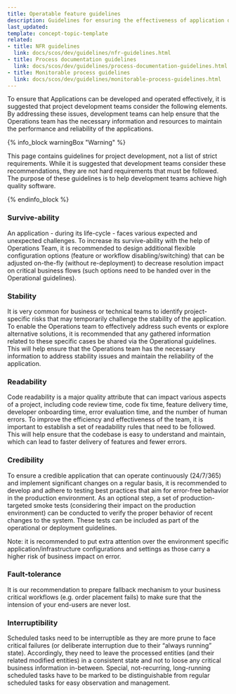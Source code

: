 ```yaml
---
title: Operatable feature guidelines
description: Guidelines for ensuring the effectiveness of application development and operation.
last_updated: 
template: concept-topic-template
related:
- title: NFR guidelines
  link: docs/scos/dev/guidelines/nfr-guidelines.html
- title: Process documentation guidelines
  link: docs/scos/dev/guidelines/process-documentation-guidelines.html
- title: Monitorable process guidelines
  link: docs/scos/dev/guidelines/monitorable-process-guidelines.html
---
```


To ensure that Applications can be developed and operated effectively, it is suggested that project development teams consider the following 
elements. By addressing these issues, development teams can help ensure that the Operations team has the necessary information and resources 
to maintain the performance and reliability of the applications.

{% info_block warningBox "Warning" %}

This page contains guidelines for project development, not a list of strict requirements. While it is suggested that
development teams consider these recommendations, they are not hard requirements that must be followed. The purpose of these guidelines 
is to help development teams achieve high quality software.

{% endinfo_block %}

### Survive-ability
An application - during its life-cycle - faces various expected and unexpected challenges. To increase its survive-ability with the help of Operations Team, 
it is recommended to design additional flexible configuration options (feature or workflow disabling/switching) that can be adjusted on-the-fly 
(without re-deployment) to decrease resolution impact on critical business flows (such options need to be handed over in the Operational guidelines).

### Stability
It is very common for business or technical teams to identify project-specific risks that may temporarily challenge the stability of the application.
To enable the Operations team to effectively address such events or explore alternative solutions, it is recommended that any gathered information related to these 
specific cases be shared via the Operational guidelines. This will help ensure that the Operations team has the necessary information to address stability issues 
and maintain the reliability of the application.

### Readability
Code readability is a major quality attribute that can impact various aspects of a project, including code review time, code fix time, feature delivery time, 
developer onboarding time, error evaluation time, and the number of human errors. To improve the efficiency and effectiveness of the team, it is important to 
establish a set of readability rules that need to be followed. This will help ensure that the codebase is easy to understand and maintain, which can lead to 
faster delivery of features and fewer errors.

### Credibility
To ensure a credible application that can operate continuously (24/7/365) and implement significant changes on a regular basis, it is recommended to develop and adhere 
to testing best practices that aim for error-free behavior in the production environment. As an optional step, a set of production-targeted smoke tests 
(considering their impact on the production environment) can be conducted to verify the proper behavior of recent changes to the system. These tests can 
be included as part of the operational or deployment guidelines.

Note: it is recommended to put extra attention over the environment specific application/infrastructure configurations and settings as those carry a higher 
risk of business impact on error.

### Fault-tolerance
It is our recommendation to prepare fallback mechanism to your business critical workflows (e.g. order placement fails) to make sure that the intension of 
your end-users are never lost.

### Interruptibility
Scheduled tasks need to be interruptible as they are more prune to face critical failures (or deliberate interruption due to their “always running” state). 
Accordingly, they need to leave the processed entities (and their related modified entities) in a consistent state and not to loose any critical business 
information in-between. Special, not-recurring, long-running scheduled tasks have to be marked to be distinguishable from regular scheduled tasks for 
easy observation and management.
